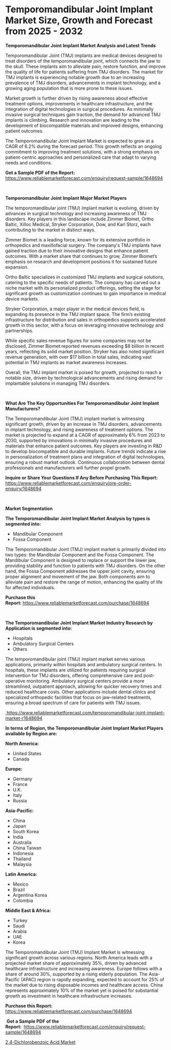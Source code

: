<p><h1>Temporomandibular Joint Implant Market Size, Growth and Forecast from 2025 - 2032</h1></p><p><strong>Temporomandibular Joint Implant Market Analysis and Latest Trends</strong></p>
<p><p>Temporomandibular Joint (TMJ) implants are medical devices designed to treat disorders of the temporomandibular joint, which connects the jaw to the skull. These implants aim to alleviate pain, restore function, and improve the quality of life for patients suffering from TMJ disorders. The market for TMJ implants is experiencing notable growth due to an increasing prevalence of TMJ disorders, advancements in implant technology, and a growing aging population that is more prone to these issues.</p><p>Market growth is further driven by rising awareness about effective treatment options, improvements in healthcare infrastructure, and the integration of digital technologies in surgical procedures. As minimally invasive surgical techniques gain traction, the demand for advanced TMJ implants is climbing. Research and innovation are leading to the development of biocompatible materials and improved designs, enhancing patient outcomes. </p><p>The Temporomandibular Joint Implant Market is expected to grow at a CAGR of 6.2% during the forecast period. This growth reflects an ongoing commitment to improving treatment solutions, with a strong emphasis on patient-centric approaches and personalized care that adapt to varying needs and conditions.</p></p>
<p><strong>Get a Sample PDF of the Report:&nbsp;</strong> <a href="https://www.reliablemarketforecast.com/enquiry/request-sample/1648694?utm_campaign=2299&utm_medium=2&utm_source=Github&utm_content=ia&utm_term=26032025&utm_id=temporomandibular-joint-implant">https://www.reliablemarketforecast.com/enquiry/request-sample/1648694</a></p>
<p>&nbsp;</p>
<p><strong>Temporomandibular Joint Implant Major Market Players</strong></p>
<p><p>The temporomandibular joint (TMJ) implant market is evolving, driven by advances in surgical technology and increasing awareness of TMJ disorders. Key players in this landscape include Zimmer Biomet, Ortho Baltic, Xilloc Medical, Stryker Corporation, Dow, and Karl Storz, each contributing to the market in distinct ways.</p><p>Zimmer Biomet is a leading force, known for its extensive portfolio in orthopedics and maxillofacial surgery. The company's TMJ implants have gained traction due to their innovative designs that enhance patient outcomes. With a market share that continues to grow, Zimmer Biomet’s emphasis on research and development positions it for sustained future expansion.</p><p>Ortho Baltic specializes in customized TMJ implants and surgical solutions, catering to the specific needs of patients. The company has carved out a niche market with its personalized product offerings, setting the stage for significant growth as customization continues to gain importance in medical device markets.</p><p>Stryker Corporation, a major player in the medical devices field, is expanding its presence in the TMJ implant space. The firm’s existing infrastructure for distribution and sales in orthopedics supports accelerated growth in this sector, with a focus on leveraging innovative technology and partnerships.</p><p>While specific sales revenue figures for some companies may not be disclosed, Zimmer Biomet reported revenues exceeding $8 billion in recent years, reflecting its solid market position. Stryker has also noted significant revenue generation, with over $17 billion in total sales, indicating vast potential in TMJ implants as market awareness increases.</p><p>Overall, the TMJ implant market is poised for growth, projected to reach a notable size, driven by technological advancements and rising demand for implantable solutions in managing TMJ disorders.</p></p>
<p>&nbsp;</p>
<p><strong>What Are The Key Opportunities For Temporomandibular Joint Implant Manufacturers?</strong></p>
<p><p>The Temporomandibular Joint (TMJ) implant market is witnessing significant growth, driven by an increase in TMJ disorders, advancements in implant technology, and rising awareness of treatment options. The market is projected to expand at a CAGR of approximately 6% from 2023 to 2030, supported by innovations in minimally invasive procedures and materials that enhance patient outcomes. Key players are investing in R&D to develop biocompatible and durable implants. Future trends indicate a rise in personalization of treatment plans and integration of digital technologies, ensuring a robust market outlook. Continuous collaboration between dental professionals and manufacturers will further propel growth.</p></p>
<p><strong>Inquire or Share Your Questions If Any Before Purchasing This Report:</strong> <a href="https://www.reliablemarketforecast.com/enquiry/pre-order-enquiry/1648694?utm_campaign=2299&utm_medium=2&utm_source=Github&utm_content=ia&utm_term=26032025&utm_id=temporomandibular-joint-implant">https://www.reliablemarketforecast.com/enquiry/pre-order-enquiry/1648694</a></p>
<p>&nbsp;</p>
<p><strong>Market Segmentation</strong></p>
<p><strong>The Temporomandibular Joint Implant Market Analysis by types is segmented into:</strong></p>
<p><ul><li>Mandibular Component</li><li>Fossa Component</li></ul></p>
<p><p>The Temporomandibular Joint (TMJ) implant market is primarily divided into two types: the Mandibular Component and the Fossa Component. The Mandibular Component is designed to replace or support the lower jaw, providing stability and function to patients with TMJ disorders. On the other hand, the Fossa Component addresses the upper joint cavity, ensuring proper alignment and movement of the jaw. Both components aim to alleviate pain and restore the range of motion, enhancing the quality of life for affected individuals.</p></p>
<p><strong>Purchase this Report:&nbsp;</strong><a href="https://www.reliablemarketforecast.com/purchase/1648694?utm_campaign=2299&utm_medium=2&utm_source=Github&utm_content=ia&utm_term=26032025&utm_id=temporomandibular-joint-implant">https://www.reliablemarketforecast.com/purchase/1648694</a></p>
<p>&nbsp;</p>
<p><strong>The Temporomandibular Joint Implant Market Industry Research by Application is segmented into:</strong></p>
<p><ul><li>Hospitals</li><li>Ambulatory Surgical Centers</li><li>Others</li></ul></p>
<p><p>The temporomandibular joint (TMJ) implant market serves various applications, primarily within hospitals and ambulatory surgical centers. In hospitals, these implants are utilized for patients requiring surgical intervention for TMJ disorders, offering comprehensive care and post-operative monitoring. Ambulatory surgical centers provide a more streamlined, outpatient approach, allowing for quicker recovery times and reduced healthcare costs. Other applications include dental clinics and specialized orthopedic facilities that focus on jaw-related treatments, ensuring a broad spectrum of care for patients with TMJ issues.</p></p>
<p><a href="https://www.reliablemarketforecast.com/temporomandibular-joint-implant-market-r1648694?utm_campaign=2299&utm_medium=2&utm_source=Github&utm_content=ia&utm_term=26032025&utm_id=temporomandibular-joint-implant">&nbsp;https://www.reliablemarketforecast.com/temporomandibular-joint-implant-market-r1648694</a></p>
<p><strong>In terms of Region, the Temporomandibular Joint Implant Market Players available by Region are:</strong></p>
<p>
    <p> <strong> North America: </strong>
        <ul>
            <li>United States</li>
            <li>Canada</li>
        </ul>
        </p> 
    <p> <strong> Europe: </strong>
        <ul>
            <li>Germany</li>
            <li>France</li>
            <li>U.K.</li>
            <li>Italy</li>
            <li>Russia</li>
        </ul>
        </p> 
    <p> <strong> Asia-Pacific: </strong>
        <ul>
            <li>China</li>
            <li>Japan</li>
            <li>South Korea</li>
            <li>India</li>
            <li>Australia</li>
            <li>China Taiwan</li>
            <li>Indonesia</li>
            <li>Thailand</li>
            <li>Malaysia</li>
        </ul>
        </p> 
    <p> <strong> Latin America: </strong>
        <ul>
            <li>Mexico</li>
            <li>Brazil</li>
            <li>Argentina Korea</li>
            <li>Colombia</li>
        </ul>
        </p> 
    <p> <strong> Middle East & Africa: </strong>
        <ul>
            <li>Turkey</li>
            <li>Saudi</li>
            <li>Arabia</li>
            <li>UAE</li>
            <li>Korea</li>
        </ul>
    </p>
    </p>
<p><p>The Temporomandibular Joint (TMJ) Implant Market is witnessing significant growth across various regions. North America leads with a projected market share of approximately 35%, driven by advanced healthcare infrastructure and increasing awareness. Europe follows with a share of around 30%, supported by a rising elderly population. The Asia-Pacific (APAC) region is rapidly expanding, expected to account for 25% of the market due to rising disposable incomes and healthcare access. China represents approximately 10% of the market yet is poised for substantial growth as investment in healthcare infrastructure increases.</p></p>
<p><strong>Purchase this Report: </strong><a href="https://www.reliablemarketforecast.com/purchase/1648694?utm_campaign=2299&utm_medium=2&utm_source=Github&utm_content=ia&utm_term=26032025&utm_id=temporomandibular-joint-implant">https://www.reliablemarketforecast.com/purchase/1648694</a></p>
<p>&nbsp;<strong>Get a Sample PDF of the Report:&nbsp;&nbsp;</strong><a href="https://www.reliablemarketforecast.com/enquiry/request-sample/1648694?utm_campaign=2299&utm_medium=2&utm_source=Github&utm_content=ia&utm_term=26032025&utm_id=temporomandibular-joint-implant">https://www.reliablemarketforecast.com/enquiry/request-sample/1648694</a></p>
<p><strong></strong></p>
<p><p><a href="https://github.com/dmitriyvo6rog/Market-Research-Report-List-1/blob/main/24-dichlorobenzoic-acid-market.md?utm_campaign=2299&utm_medium=2&utm_source=Github&utm_content=ia&utm_term=26032025&utm_id=temporomandibular-joint-implant">2,4-Dichlorobenzoic Acid Market</a></p></p>
